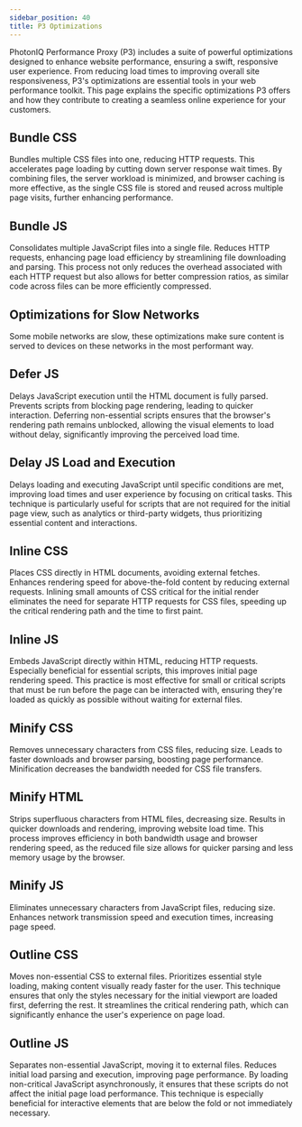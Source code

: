 ```yaml
---
sidebar_position: 40
title: P3 Optimizations
---
```


PhotonIQ Performance Proxy (P3) includes a suite of powerful optimizations designed to enhance website performance, ensuring a swift, responsive user experience. From reducing load times to improving overall site responsiveness, P3's optimizations are essential tools in your web performance toolkit. This page explains the specific optimizations P3 offers and how they contribute to creating a seamless online experience for your customers.

## Bundle CSS

Bundles multiple CSS files into one, reducing HTTP requests. This accelerates page loading by cutting down server response wait times. By combining files, the server workload is minimized, and browser caching is more effective, as the single CSS file is stored and reused across multiple page visits, further enhancing performance.

## Bundle JS

Consolidates multiple JavaScript files into a single file. Reduces HTTP requests, enhancing page load efficiency by streamlining file downloading and parsing. This process not only reduces the overhead associated with each HTTP request but also allows for better compression ratios, as similar code across files can be more efficiently compressed.

## Optimizations for Slow Networks

Some mobile networks are slow, these optimizations make sure content is served to devices on these networks in the most performant way.

## Defer JS

Delays JavaScript execution until the HTML document is fully parsed. Prevents scripts from blocking page rendering, leading to quicker interaction. Deferring non-essential scripts ensures that the browser's rendering path remains unblocked, allowing the visual elements to load without delay, significantly improving the perceived load time.

## Delay JS Load and Execution

Delays loading and executing JavaScript until specific conditions are met, improving load times and user experience by focusing on critical tasks. This technique is particularly useful for scripts that are not required for the initial page view, such as analytics or third-party widgets, thus prioritizing essential content and interactions.

## Inline CSS

Places CSS directly in HTML documents, avoiding external fetches. Enhances rendering speed for above-the-fold content by reducing external requests. Inlining small amounts of CSS critical for the initial render eliminates the need for separate HTTP requests for CSS files, speeding up the critical rendering path and the time to first paint.

## Inline JS

Embeds JavaScript directly within HTML, reducing HTTP requests. Especially beneficial for essential scripts, this improves initial page rendering speed. This practice is most effective for small or critical scripts that must be run before the page can be interacted with, ensuring they're loaded as quickly as possible without waiting for external files.

## Minify CSS

Removes unnecessary characters from CSS files, reducing size. Leads to faster downloads and browser parsing, boosting page performance. Minification decreases the bandwidth needed for CSS file transfers.

## Minify HTML

Strips superfluous characters from HTML files, decreasing size. Results in quicker downloads and rendering, improving website load time. This process improves efficiency in both bandwidth usage and browser rendering speed, as the reduced file size allows for quicker parsing and less memory usage by the browser.

## Minify JS

Eliminates unnecessary characters from JavaScript files, reducing size. Enhances network transmission speed and execution times, increasing page speed.

## Outline CSS

Moves non-essential CSS to external files. Prioritizes essential style loading, making content visually ready faster for the user. This technique ensures that only the styles necessary for the initial viewport are loaded first, deferring the rest. It streamlines the critical rendering path, which can significantly enhance the user's experience on page load.

## Outline JS

Separates non-essential JavaScript, moving it to external files. Reduces initial load parsing and execution, improving page performance. By loading non-critical JavaScript asynchronously, it ensures that these scripts do not affect the initial page load performance. This technique is especially beneficial for interactive elements that are below the fold or not immediately necessary.
